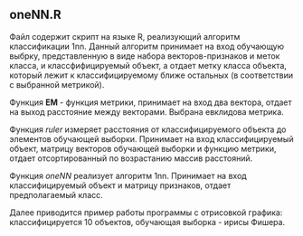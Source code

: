 oneNN.R
-------

Файл содержит скрипт на языке R, реализующий алгоритм классификации 1nn.
Данный алгоритм принимает на вход обучающую выбрку, представленную в виде
набора векторов-признаков и меток класса, и классфифицируемый объект,
а отдает метку класса объекта, который лежит к классифицируемому ближе
остальных (в соответствии с выбранной метрикой).

Функция **EM** - функция метрики, принимает на вход два вектора, отдает на выход
расстояние между векторами. Выбрана евклидова метрика.

Функция *ruler* измеряет расстояния от классифицируемого объекта до элементов
обучающей выборки. Принимает на вход классифицируемый объект, матрицу векторов
обучающей выборки и функцию метрики, отдает отсортированный по возрастанию
массив расстояний.

Функция *oneNN* реализует алгоритм 1nn. Принимает на вход классифицируемый объект
и матрицу признаков, отдает предполагаемый класс.

Далее приводится пример работы программы с отрисовкой графика: классифицируется 10 объектов,
обучающая выборка - ирисы Фишера.


